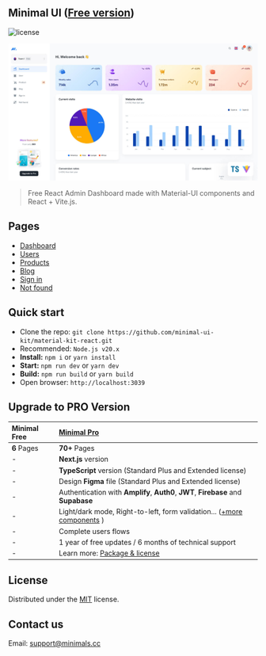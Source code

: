 ## Minimal UI ([Free version](https://free.minimals.cc/))

![license](https://img.shields.io/badge/license-MIT-blue.svg)

![preview](public/assets/images/minimal-free-preview.jpg)

> Free React Admin Dashboard made with Material-UI components and React + Vite.js.

## Pages

- [Dashboard](https://free.minimals.cc/)
- [Users](https://free.minimals.cc/user)
- [Products](https://free.minimals.cc/products)
- [Blog](https://free.minimals.cc/blog)
- [Sign in](https://free.minimals.cc/sign-in)
- [Not found](https://free.minimals.cc/404)

## Quick start

- Clone the repo: `git clone https://github.com/minimal-ui-kit/material-kit-react.git`
- Recommended: `Node.js v20.x`
- **Install:** `npm i` or `yarn install`
- **Start:** `npm run dev` or `yarn dev`
- **Build:** `npm run build` or `yarn build`
- Open browser: `http://localhost:3039`

## Upgrade to PRO Version

| Minimal Free | [Minimal Pro](https://material-ui.com/store/items/minimal-dashboard/)                                    |
| :----------- | :------------------------------------------------------------------------------------------------------- |
| **6** Pages  | **70+** Pages                                                                                            |
| -            | **Next.js** version                                                                                      |
| -            | **TypeScript** version (Standard Plus and Extended license)                                              |
| -            | Design **Figma** file (Standard Plus and Extended license)                                               |
| -            | Authentication with **Amplify**, **Auth0**, **JWT**, **Firebase** and **Supabase**                       |
| -            | Light/dark mode, Right-to-left, form validation... ([+more components](https://minimals.cc/components) ) |
| -            | Complete users flows                                                                                     |
| -            | 1 year of free updates / 6 months of technical support                                                   |
| -            | Learn more: [Package & license](https://docs.minimals.cc/package)                                        |

## License

Distributed under the [MIT](https://github.com/minimal-ui-kit/minimal.free/blob/main/LICENSE.md) license.

## Contact us

Email: support@minimals.cc
